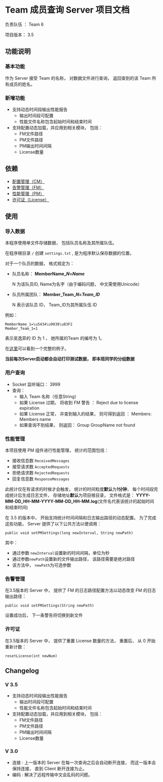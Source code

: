 # Team 成员查询 Server 项目文档

负责队伍 ： Team 6

项目版本： 3.5

## 功能说明

### 基本功能

作为 Server 接受 Team 的名称， 对数据文件进行查询， 返回查到的该 Team 所有成员的姓名。

### 新增功能

- 支持动态时间段输出性能报告
	- 输出时间段可配置
	- 性能文件名称包含起始时间和结束时间
- 支持配置动态加载，并应用到相关模块， 包括：
	- FM文件路径
	- PM文件路径
	- PM输出时间间隔
	- License数量

## 依赖

- [配置管理（CM）](https://github.com/TJSoftwareReuse/DeliverComponents/tree/master/CM/T1)
- [告警管理（FM）](https://github.com/TJSoftwareReuse/DeliverComponents/tree/master/FM/T3)
- [性能管理（PM）](https://github.com/TJSoftwareReuse/2012T06/blob/master/Project/ReusableServerV3.5/src/com/Team06/PM.java)
- [许可证（License）](https://github.com/TJSoftwareReuse/2012T06/blob/master/Project/ReusableServerV3.5/src/com/Team06/LisenceClass.java)


## 使用

### 导入数据

本程序使用单文件存储数据， 包括队员名称及其所属队伍。 

在程序根目录 `/` 创建 `settings.txt` , 是为程序默认保存数据的位置。

对于一个队员的数据， 格式规定为：

- 队员名称： **MemberName_*N*=*Name***
	
	N 为该队员ID, Name为名字（由于编码问题， 中文需使用Unicode）

- 队员所属团队： **Member_Team_*N*=*Team_ID***

	N 表示该队员 ID， Team_ID为其所属队伍 ID

例如：

    MemberName_1=\u5434\u9038\u83F2  
    Member_Team_1=1
    
表示吴逸菲的 ID 为 1 ， 她所属的Team 的编号为 1。

在[这里](https://github.com/TJSoftwareReuse/2012T06/blob/master/Project/ReusableServer/settings.txt)可以看到一个完整的例子。

**当前每次Server启动都会自动打印测试数据， 即本班同学的分组数据**


###  用户查询

- Socket 监听端口： 3999
- 查询： 
	- 输入 Team 名称（任意String）
	- 如果 License 过期， 将收到 FM 警告 ：
			Reject due to license expiration
	- 如果 License 正常， 并查到输入的结果， 则可得到返回 ：
			Members: Members name
	- 如果查询不到结果， 则返回：
			Group GroupName not found


### 性能管理

本项目使用 PM 组件进行性能管理， 统计的范围包括：

- 接收信息数 `ReceivedMessages`
- 接受请求数 `AcceptedRequests`
- 拒绝请求数 `RejectedRequests`
- 回复信息数 `ResponseMessages`

此统计仅在有请求的时候才会触发， 统计的时间粒度**默认**为**1分钟**， 每个时间段完成统计后生成日志文件， 存储地址**默认**为项目根目录， 文件格式是： **YYYY-MM-DD_HH-MM-YYYY-MM-DD_HH-MM.log**(文件名代表该统计的起始时间和结束时间)

在 3.5 的版本中， 开始支持统计时间间隔和日志输出路径的动态配置。 为了完成这些功能， Server 提供了以下公共方法以便调用：

    public void setPMSettings(long newInterval, String newPath)

其中：
- 通过参数 `newInterval`设置新的时间间隔，单位为秒
- 通过参数`newPath`设置新的文件输出路径， 该路径需要是绝对路径
- 该方法中， `newPath`为可选参数


### 告警管理

在3.5版本的 Server 中， 提供了 FM 的日志路径配置方法以动态改变 FM 的日志输出路径：

    public void setFMSettings(String newPath)

设置成功后， 下一条警告将切换到新文件


### 许可证

在3.5版本的 Server 中， 提供了重置 License 数量的方法， 重置后， 从 0 开始重新计数：

    resetLicense(int newNum)



## Changelog

### V 3.5

- 支持动态时间段输出性能报告
	- 输出时间段可配置
	- 性能文件名称包含起始时间和结束时间
- 支持配置动态加载，并应用到相关模块， 包括：
	- FM文件路径
	- PM文件路径
	- PM输出时间间隔
	- License数量

### V 3.0

- 连接 : 上一版本的 Server 在每一次查询之后会自动断开连接， 而这一版本会保持连接， 直到 Client 断开连接为止。
- 编码 : 解决了远程传输中文会乱码的问题。

